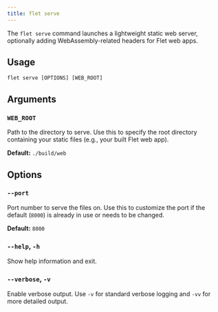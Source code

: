```yaml
---
title: flet serve
---
```


The `flet serve` command launches a lightweight static web server, optionally adding WebAssembly-related headers for Flet web apps.

## Usage

```
flet serve [OPTIONS] [WEB_ROOT]
```

## Arguments

### `WEB_ROOT`

Path to the directory to serve. Use this to specify the root directory containing your static files (e.g., your built Flet web app).
 
**Default:** `./build/web`

## Options

### `--port`

Port number to serve the files on. Use this to customize the port if the default (`8000`) is already in use or needs to be changed.

**Default:** `8000`

### `--help`, `-h`

Show help information and exit.

### `--verbose`, `-v`

Enable verbose output. Use `-v` for standard verbose logging and `-vv` for more detailed output.